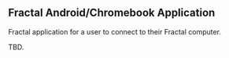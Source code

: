 ## Fractal Android/Chromebook Application

Fractal application for a user to connect to their Fractal computer.

TBD.
